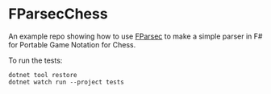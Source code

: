 # FParsecChess

An example repo showing how to use [FParsec](https://github.com/stephan-tolksdorf/fparsec) to make a simple parser in F# for Portable Game Notation for Chess.

To run the tests:

```
dotnet tool restore
dotnet watch run --project tests
```
